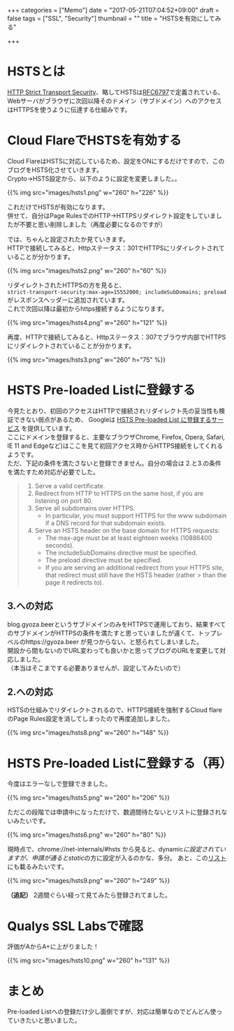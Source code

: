 +++
categories = ["Memo"]
date = "2017-05-21T07:04:52+09:00"
draft = false
tags = ["SSL", "Security"]
thumbnail = ""
title = "HSTSを有効にしてみる"

+++

# HSTSとは

[HTTP Strict Transport Security](https://developer.mozilla.org/ja/docs/Web/Security/HTTP_Strict_Transport_Security#Preloading_Strict_Transport_Security
)、略してHSTSは[RFC6797](https://tools.ietf.org/html/rfc6797)で定義されている、Webサーバがブラウザに次回以降そのドメイン（サブドメイン）へのアクセスはHTTPSを使うように伝達する仕組みです。  

# Cloud FlareでHSTSを有効する

Cloud FlareはHSTSに対応しているため、設定をONにするだけですので、このブログをHSTS化させていきます。  
Crypto->HSTS設定から、以下のように設定を変更しました。。

{{% img src="images/hsts1.png" w="260" h="226" %}}

これだけでHSTSが有効になります。  
併せて、自分はPage RulesでのHTTP->HTTPSリダイレクト設定をしていましたが不要と思い削除しました（再度必要になるのですが）

では、ちゃんと設定されたか見ていきます。  
HTTPで接続してみると、Httpステータス：301でHTTPSにリダイレクトされていることが分かります。  

{{% img src="images/hsts2.png" w="260" h="60" %}}

リダイレクトされたHTTPSの方を見ると、  
`strict-transport-security:max-age=15552000; includeSubDomains; preload`  
がレスポンスヘッダーに追加されています。  
これで次回以降は最初からhttps接続するようになります。

{{% img src="images/hsts4.png" w="260" h="121" %}}

再度、HTTPで接続してみると、Httpステータス：307でブラウザ内部でHTTPSにリダイレクトされていることが分かります。  

{{% img src="images/hsts3.png" w="260" h="75" %}}

# HSTS Pre-loaded Listに登録する

今見たとおり、初回のアクセスはHTTPで接続されリダイレクト先の妥当性も検証できない弱点があるため、
Googleは [HSTS Pre-loaded List に登録するサービス](https://hstspreload.org) を提供しています。  
ここにドメインを登録すると、主要なブラウザChrome, Firefox, Opera, Safari, IE 11 and Edgeなど)はここを見て初回アクセス時からHTTPS接続をしてくれるようです。  
ただ、下記の条件を満たさないと登録できません。自分の場合は 2.と3.の条件を満たすため対応が必要でした。  

> 1. Serve a valid certificate.
> 2. Redirect from HTTP to HTTPS on the same host, if you are listening on port 80.
> 3. Serve all subdomains over HTTPS.
>    - In particular, you must support HTTPS for the www subdomain if a DNS record for that subdomain exists.
> 4. Serve an HSTS header on the base domain for HTTPS requests:
>    - The max-age must be at least eighteen weeks (10886400 seconds).
>    - The includeSubDomains directive must be specified.
>    - The preload directive must be specified.
>    - If you are serving an additional redirect from your HTTPS site, that redirect must still have the HSTS header (rather > than the page it redirects to).


## 3.への対応
blog.gyoza.beerというサブドメインのみをHTTPSで運用しており、結果すべてのサブドメインがHTTPSの条件を満たすと思っていましたが違くて、トップレベルのhttps://gyoza.beer が見つからない、と怒られてしまいました。  
開設から間もないのでURL変わっても良いかと思ってブログのURLを変更して対応しました。  
（本当はそこまでする必要ありませんが、設定してみたいので）

## 2.への対応
HSTSの仕組みでリダイレクトされるので、HTTPS接続を強制するCloud flareのPage Rules設定を消してしまったので再度追加しました。

{{% img src="images/hsts8.png" w="260" h="148" %}}

# HSTS Pre-loaded Listに登録する（再）

今度はエラーなしで登録できました。

{{% img src="images/hsts5.png" w="260" h="206" %}}

ただこの段階では申請中になっただけで、数週間待たないとリストに登録されないみたいです。

{{% img src="images/hsts6.png" w="260" h="80" %}}

現時点で、chrome://net-internals/#hsts から見ると、dynamic*に設定されていますが、申請が通るとstatic*の方に設定が入るのかな、多分。
あと、この[リスト](https://cs.chromium.org/chromium/src/net/http/transport_security_state_static.json)にも載るみたいです。

{{% img src="images/hsts9.png" w="260" h="249" %}}

**（追記）** 2週間ぐらい経って見てみたら登録されてました。

# Qualys SSL Labsで確認

評価がAからA+に上がりました！

{{% img src="images/hsts10.png" w="260" h="131" %}}

# まとめ

Pre-loaded Listへの登録だけ少し面倒ですが、対応は簡単なのでどんどん使っていきたいと思いました。
